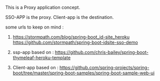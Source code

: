 This is a Proxy application concept.

SSO-APP is the proxy.
Client-app is the destination.

some urls to keep on mind :

1.  https://stormpath.com/blog/spring-boot_id-site_heroku
    https://github.com/stormpath/spring-boot-idsite-sso-demo

2.  ssp-app based on : https://github.com/chris-bailey/spring-boot-thymeleaf-heroku-template

3. Client-app based on : https://github.com/spring-projects/spring-boot/tree/master/spring-boot-samples/spring-boot-sample-web-ui